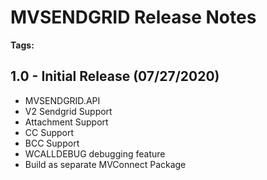 # MVSENDGRID Release Notes
<PageHeader />

**Tags:**
<badge text='objects' vertical='middle' />
<badge text='rest' vertical='middle' />

## 1.0 - Initial Release (07/27/2020)

- MVSENDGRID.API
- V2 Sendgrid Support
- Attachment Support
- CC Support
- BCC Support
- WCALLDEBUG debugging feature
- Build as separate MVConnect Package

<PageFooter />

